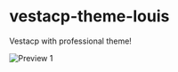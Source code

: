 vestacp-theme-louis
===================

Vestacp with professional theme!

![Preview 1](http://cloud.louislam.net/images/vesta/1.png)

